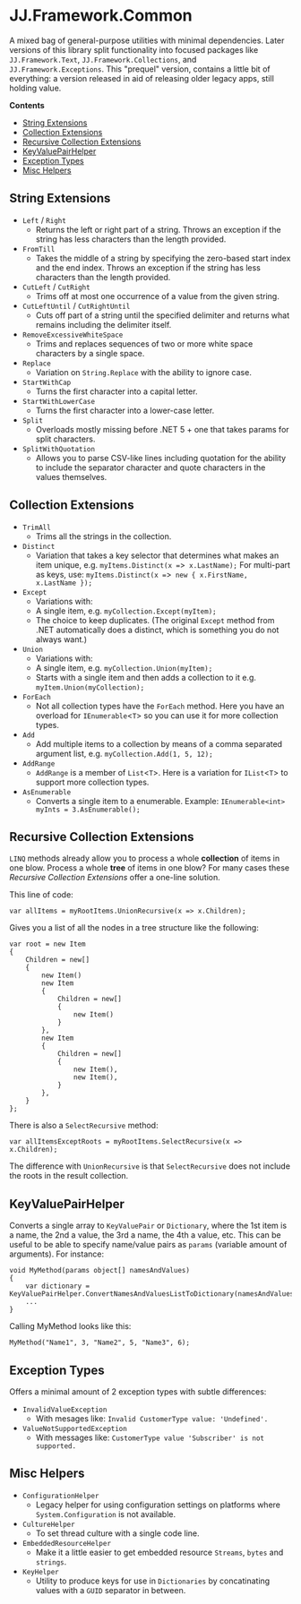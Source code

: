 JJ.Framework.Common
===================

A mixed bag of general-purpose utilities with minimal dependencies. Later versions of this library split functionality into focused packages like `JJ.Framework.Text`, `JJ.Framework.Collections`, and `JJ.Framework.Exceptions`. This "prequel" version, contains a little bit of everything: a version released in aid of releasing older legacy apps, still holding value.

__Contents__

- [String Extensions](#string-extensions)
- [Collection Extensions](#collection-extensions)
- [Recursive Collection Extensions](#recursive-collection-extensions)
- [KeyValuePairHelper](#keyvaluepairhelper)
- [Exception Types](#exception-types)
- [Misc Helpers](#misc-helpers)


String Extensions
-----------------

- `Left` / `Right`
	* Returns the left or right part of a string. Throws an exception if the string has less characters than the length provided.
- `FromTill`
	* Takes the middle of a string by specifying the zero-based start index and the end index. Throws an exception if the string has less characters than the length provided.
- `CutLeft` / `CutRight`
	* Trims off at most one occurrence of a value from the given string.
- `CutLeftUntil` / `CutRightUntil`
	* Cuts off part of a string until the specified delimiter and returns what remains including the delimiter itself.
- `RemoveExcessiveWhiteSpace`
	* Trims and replaces sequences of two or more white space characters by a single space.
- `Replace`
	* Variation on `String.Replace` with the ability to ignore case.
- `StartWithCap`
	* Turns the first character into a capital letter.
- `StartWithLowerCase`
	* Turns the first character into a lower-case letter.
- `Split`
    * Overloads mostly missing before .NET 5 + one that takes params for split characters.
- `SplitWithQuotation`
    * Allows you to parse CSV-like lines including quotation for the ability to include the separator character and quote characters in the values themselves.


Collection Extensions
---------------------

- `TrimAll`
    * Trims all the strings in the collection.
- `Distinct`
    * Variation that takes a key selector that determines what makes an item unique, e.g.
    `myItems.Distinct(x =`>` x.LastName);` For multi-part as keys, use:
    `myItems.Distinct(x =`>` new { x.FirstName, x.LastName });`
- `Except` 
    * Variations with:
    * A single item, e.g. `myCollection.Except(myItem);`
    * The choice to keep duplicates. (The original `Except` method from .NET automatically does a distinct, which is something you do not always want.)
- `Union`
    * Variations with:
    * A single item, e.g. `myCollection.Union(myItem);`
    * Starts with a single item and then adds a collection to it e.g. `myItem.Union(myCollection);`
- `ForEach`
    * Not all collection types have the `ForEach` method. Here you have an overload for `IEnumerable`<`T`> so you can use it for more collection types.
- `Add`
    * Add multiple items to a collection by means of a comma separated argument list, e.g.
    `myCollection.Add(1, 5, 12);`
- `AddRange`
    * `AddRange` is a member of `List`<`T`>. Here is a variation for `IList`<`T`> to support more collection types.
- `AsEnumerable`
    * Converts a single item to a enumerable. Example: `IEnumerable<int> myInts = 3.AsEnumerable();`


Recursive Collection Extensions
-------------------------------

`LINQ` methods already allow you to process a whole __collection__ of items in one blow. Process a whole __tree__ of items in one blow? For many cases these *Recursive Collection Extensions* offer a one-line solution.

This line of code:

    var allItems = myRootItems.UnionRecursive(x => x.Children);

Gives you a list of all the nodes in a tree structure like the following:

    var root = new Item
    {
        Children = new[]
        {
            new Item()
            new Item
            {
                Children = new[]
                {
                    new Item()
                }
            },
            new Item
            {
                Children = new[]
                {
                    new Item(),
                    new Item(),
                }
            },
        }
    };

There is also a `SelectRecursive` method:

    var allItemsExceptRoots = myRootItems.SelectRecursive(x => x.Children);

The difference with `UnionRecursive` is that `SelectRecursive` does not include the roots in the result collection.


KeyValuePairHelper
------------------

Converts a single array to `KeyValuePair` or `Dictionary`, where the 1st item is a name, the 2nd a value, the 3rd a name, the 4th a value, etc. This can be useful to be able to specify name/value pairs as `params` (variable amount of arguments). For instance:

    void MyMethod(params object[] namesAndValues)
    {
        var dictionary = KeyValuePairHelper.ConvertNamesAndValuesListToDictionary(namesAndValues);
        ...
    }

Calling MyMethod  looks like this:

    MyMethod("Name1", 3, "Name2", 5, "Name3", 6);


Exception Types
---------------

Offers a minimal amount of 2 exception types with subtle differences:

- `InvalidValueException`
    - With mesages like:
      `Invalid CustomerType value: 'Undefined'.`
- `ValueNotSupportedException`
    - With messages like:
      `CustomerType value 'Subscriber' is not supported.`


Misc Helpers
------------

- `ConfigurationHelper`
    - Legacy helper for using configuration settings on platforms where `System.Configuration` is not available.
- `CultureHelper`
    - To set thread culture with a single code line.
- `EmbeddedResourceHelper`
    - Make it a little easier to get embedded resource `Streams`, `bytes` and `strings`.
- `KeyHelper`
    - Utility to produce keys for use in `Dictionaries` by concatinating values with a `GUID` separator in between.
